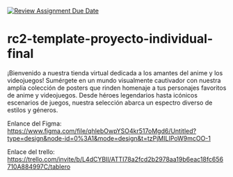 [![Review Assignment Due Date](https://classroom.github.com/assets/deadline-readme-button-24ddc0f5d75046c5622901739e7c5dd533143b0c8e959d652212380cedb1ea36.svg)](https://classroom.github.com/a/xq5TwZF7)
# rc2-template-proyecto-individual-final
 
¡Bienvenido a nuestra tienda virtual dedicada a los amantes del anime y los videojuegos! Sumérgete en un mundo visualmente cautivador con nuestra amplia colección de posters que rinden homenaje a tus personajes favoritos de anime y videojuegos. Desde héroes legendarios hasta icónicos escenarios de juegos, nuestra selección abarca un espectro diverso de estilos y géneros.


Enlance del Figma: https://www.figma.com/file/qhlebOwpYSO4kr517oMgd6/Untitled?type=design&node-id=0%3A1&mode=design&t=tzPjMILIPoW9mcOO-1

Enlace del trello: https://trello.com/invite/b/L4dCYBIl/ATTI78a2fcd2b2978aa19b6eac18fc656710A884997C/tablero